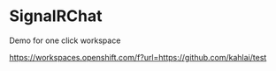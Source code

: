 # SignalRChat

Demo for one click workspace

https://workspaces.openshift.com/f?url=https://github.com/kahlai/test
